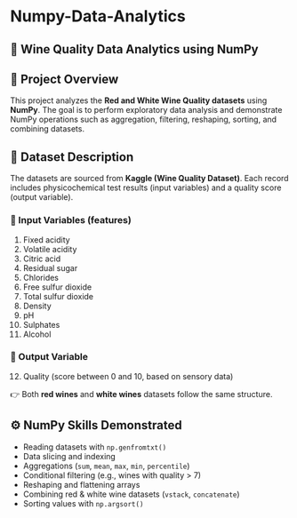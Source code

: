# Numpy-Data-Analytics
## 🍷 Wine Quality Data Analytics using NumPy

## 📌 Project Overview

This project analyzes the **Red and White Wine Quality datasets** using **NumPy**. The goal is to perform exploratory data analysis and demonstrate NumPy operations such as aggregation, filtering, reshaping, sorting, and combining datasets.

## 📂 Dataset Description

The datasets are sourced from **Kaggle (Wine Quality Dataset)**.
Each record includes physicochemical test results (input variables) and a quality score (output variable).

### 🔹 Input Variables (features)

1. Fixed acidity
2. Volatile acidity
3. Citric acid
4. Residual sugar
5. Chlorides
6. Free sulfur dioxide
7. Total sulfur dioxide
8. Density
9. pH
10. Sulphates
11. Alcohol

### 🔹 Output Variable

12. Quality (score between 0 and 10, based on sensory data)

👉 Both **red wines** and **white wines** datasets follow the same structure.

## ⚙️ NumPy Skills Demonstrated

* Reading datasets with `np.genfromtxt()`
* Data slicing and indexing
* Aggregations (`sum`, `mean`, `max`, `min`, `percentile`)
* Conditional filtering (e.g., wines with quality > 7)
* Reshaping and flattening arrays
* Combining red & white wine datasets (`vstack`, `concatenate`)
* Sorting values with `np.argsort()`
